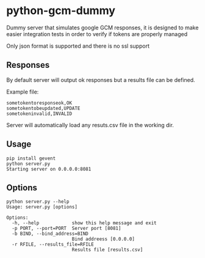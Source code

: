 python-gcm-dummy
======================
Dummy server that simulates google GCM responses, it is designed to make easier integration tests in order to verify if tokens are properly
managed

Only json format is supported and there is no ssl support

Responses
-------------
By default server will output ok responses but a results file can be defined.

Example file:
```
sometokentoresponseok,OK
sometokentobeupdated,UPDATE
sometokeninvalid,INVALID
```

Server will automatically load any resuts.csv file in the working dir.

Usage
--------------
```
pip install gevent
python server.py
Starting server on 0.0.0.0:8081
```

Options
--------------
```
python server.py --help
Usage: server.py [options]

Options:
  -h, --help            show this help message and exit
  -p PORT, --port=PORT  Server port [8081]
  -b BIND, --bind_address=BIND
                        Bind addreess [0.0.0.0]
  -r RFILE, --results_file=RFILE
                        Results file [results.csv]
```

